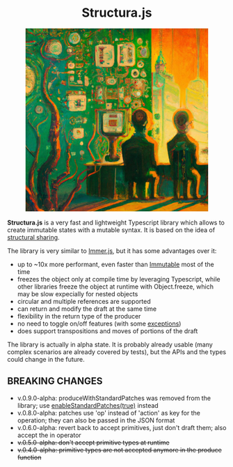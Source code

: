 <h1 align="center">Structura.js</h1>

<p align="center">
<img id="structura" alt="structura" width="420" src="https://github.com/GiuseppeRaso/structura.js/raw/master/docs/public/structural-sharing-1.jfif">
</p>

<h2 style="display:none;" align="center">You can find complete docs at <a href="https://giusepperaso.github.io/structura.js/">https://giusepperaso.github.io/structura.js/</a></h2>

**Structura.js** is a very fast and lightweight Typescript library which allows to create immutable states with a mutable syntax. It is based on the idea of [structural sharing](https://blog.klipse.tech/javascript/2021/02/26/structural-sharing-in-javascript.html#what-is-structural-sharing).

The library is very similar to [Immer.js](https://immerjs.github.io/immer/), but it has some advantages over it:

- up to ~10x more performant, even faster than [Immutable](https://github.com/immutable-js/immutable-js) most of the time
- freezes the object only at compile time by leveraging Typescript, while other libraries freeze the object at runtime with Object.freeze, which may be slow expecially for nested objects
- circular and multiple references are supported
- can return and modify the draft at the same time
- flexibility in the return type of the producer
- no need to toggle on/off features (with some [exceptions](https://giusepperaso.github.io/structura.js/settings.html))
- does support transpositions and moves of portions of the draft

The library is actually in alpha state. It is probably already usable (many complex scenarios are already covered by tests), but  the APIs and the types could change in the future.

## BREAKING CHANGES

- v.0.9.0-alpha: produceWithStandardPatches was removed from the library; use [enableStandardPatches(true)](https://giusepperaso.github.io/structura.js/settings.html#enable-standard-patches) instead
- v.0.8.0-alpha: patches use 'op' instead of 'action' as key for the operation; they can also be passed in the JSON format
- v.0.6.0-alpha: revert back to accept primitives, just don't draft them; also accept the in operator
- ~~v.0.5.0-alpha: don't accept primitive types at runtime~~
- ~~v.0.4.0-alpha: primitive types are not accepted anymore in the produce function~~